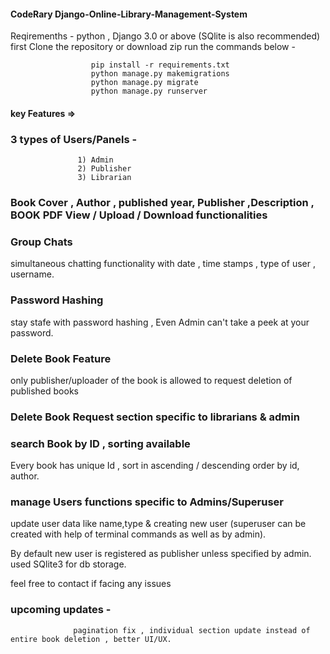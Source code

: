 #### CodeRary Django-Online-Library-Management-System

Reqiremenths - python , Django 3.0 or above (SQlite is also recommended)
first Clone the repository or download zip
run the commands below -

                      pip install -r requirements.txt
                      python manage.py makemigrations
                      python manage.py migrate
                      python manage.py runserver

#### key Features =>

### 3 types of Users/Panels -

                   1) Admin
                   2) Publisher
                   3) Librarian

### Book Cover , Author , published year, Publisher ,Description , BOOK PDF View / Upload / Download functionalities

### Group Chats

simultaneous chatting functionality with date , time stamps , type of user , username.

### Password Hashing

stay stafe with password hashing , Even Admin can't take a peek at your password.

### Delete Book Feature

only publisher/uploader of the book is allowed to request deletion of published books

### Delete Book Request section specific to librarians & admin

### search Book by ID , sorting available

Every book has unique Id , sort in ascending / descending order by id, author.

### manage Users functions specific to Admins/Superuser

update user data like name,type & creating new user (superuser can be created with help of terminal commands as well as by admin).

By default new user is registered as publisher unless specified by admin.
used SQlite3 for db storage.

feel free to contact if facing any issues

### upcoming updates -

                  pagination fix , individual section update instead of entire book deletion , better UI/UX.
